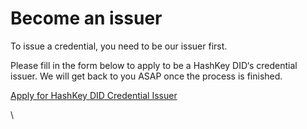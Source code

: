 # Become an issuer

To issue a credential, you need to be our issuer first.

Please fill in the form below to apply to be a HashKey DID‘s credential issuer. We will get back to you ASAP once the process is finished.

[Apply for HashKey DID Credential Issuer](https://forms.gle/16cH1jcpRKcxrYmq8)

\
